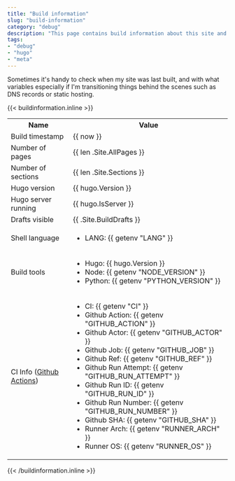 ```yaml
---
title: "Build information"
slug: "build-information"
category: "debug"
description: "This page contains build information about this site and the tools that is uses"
tags:
- "debug"
- "hugo"
- "meta"
---
```


Sometimes it's handy to check when my site was last built, and with what variables especially if I'm transitioning things behind the scenes such as DNS records or static hosting.

{{< buildinformation.inline >}}
<table>
  <tr>
    <th>Name</th>
    <th>Value</th>
  </tr>
  <tr>
    <td>Build timestamp</td>
    <td>{{ now }}</td>
  </tr>
  <tr>
    <td>Number of pages</td>
    <td>{{ len .Site.AllPages }}</td>
  </tr>
  <tr>
    <td>Number of sections</td>
    <td>{{ len .Site.Sections }}</td>
  </tr>
  <tr>
    <td>Hugo version</td>
    <td>{{ hugo.Version }}</td>
  </tr>
  <tr>
    <td>Hugo server running</td>
    <td>{{ hugo.IsServer }}</td>
  </tr>
  <tr>
    <td>Drafts visible</td>
    <td>{{ .Site.BuildDrafts }}</td>
  </tr>
  <tr>
    <td>Shell language</td>
    <td>
      <ul>
        <li>LANG: {{ getenv "LANG" }}</li>
      </ul>
    </td>
  </tr>
  <tr>
    <td>Build tools</td>
    <td>
      <ul>
        <li>Hugo: {{ hugo.Version }}</li>
        <li>Node: {{ getenv "NODE_VERSION" }}</li>
        <li>Python: {{ getenv "PYTHON_VERSION" }}</li>
      </ul>
    </td>
  </tr>
  <tr>
    <td>CI Info (<a href="https://docs.github.com/en/actions/learn-github-actions/environment-variables#default-environment-variables">Github Actions</a>)</td>
    <td>
      <ul>
        <li>CI: {{ getenv "CI" }}</li>
        <li>Github Action: {{ getenv "GITHUB_ACTION" }}</li>
        <li>Github Actor: {{ getenv "GITHUB_ACTOR" }}</li>
        <li>Github Job: {{ getenv "GITHUB_JOB" }}</li>
        <li>Github Ref: {{ getenv "GITHUB_REF" }}</li>
        <li>Github Run Attempt: {{ getenv "GITHUB_RUN_ATTEMPT" }}</li>
        <li>Github Run ID: {{ getenv "GITHUB_RUN_ID" }}</li>
        <li>Github Run Number: {{ getenv "GITHUB_RUN_NUMBER" }}</li>
        <li>Github SHA: {{ getenv "GITHUB_SHA" }}</li>
        <li>Runner Arch: {{ getenv "RUNNER_ARCH" }}</li>
        <li>Runner OS: {{ getenv "RUNNER_OS" }}</li>
      </ul>
    </td>
  </tr>
</table>
{{< /buildinformation.inline >}}
